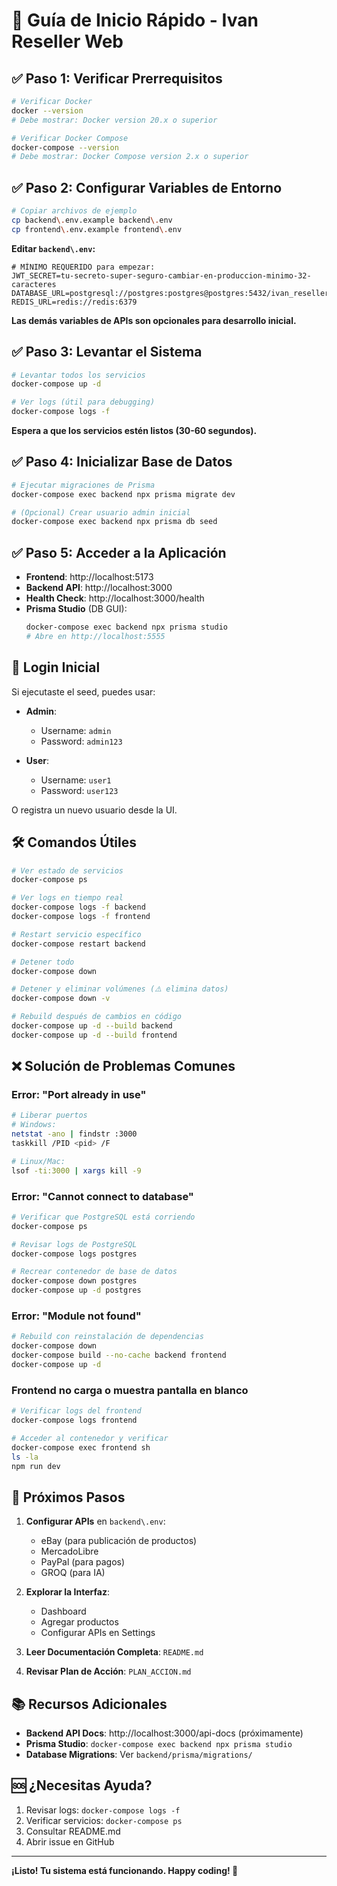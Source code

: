 # 🚀 Guía de Inicio Rápido - Ivan Reseller Web

## ✅ Paso 1: Verificar Prerrequisitos

```bash
# Verificar Docker
docker --version
# Debe mostrar: Docker version 20.x o superior

# Verificar Docker Compose
docker-compose --version
# Debe mostrar: Docker Compose version 2.x o superior
```

## ✅ Paso 2: Configurar Variables de Entorno

```bash
# Copiar archivos de ejemplo
cp backend\.env.example backend\.env
cp frontend\.env.example frontend\.env
```

**Editar `backend\.env`:**

```env
# MÍNIMO REQUERIDO para empezar:
JWT_SECRET=tu-secreto-super-seguro-cambiar-en-produccion-minimo-32-caracteres
DATABASE_URL=postgresql://postgres:postgres@postgres:5432/ivan_reseller
REDIS_URL=redis://redis:6379
```

**Las demás variables de APIs son opcionales para desarrollo inicial.**

## ✅ Paso 3: Levantar el Sistema

```bash
# Levantar todos los servicios
docker-compose up -d

# Ver logs (útil para debugging)
docker-compose logs -f
```

**Espera a que los servicios estén listos (30-60 segundos).**

## ✅ Paso 4: Inicializar Base de Datos

```bash
# Ejecutar migraciones de Prisma
docker-compose exec backend npx prisma migrate dev

# (Opcional) Crear usuario admin inicial
docker-compose exec backend npx prisma db seed
```

## ✅ Paso 5: Acceder a la Aplicación

- **Frontend**: http://localhost:5173
- **Backend API**: http://localhost:3000
- **Health Check**: http://localhost:3000/health
- **Prisma Studio** (DB GUI): 
  ```bash
  docker-compose exec backend npx prisma studio
  # Abre en http://localhost:5555
  ```

## 🔐 Login Inicial

Si ejecutaste el seed, puedes usar:

- **Admin**:
  - Username: `admin`
  - Password: `admin123`

- **User**:
  - Username: `user1`
  - Password: `user123`

O registra un nuevo usuario desde la UI.

## 🛠️ Comandos Útiles

```bash
# Ver estado de servicios
docker-compose ps

# Ver logs en tiempo real
docker-compose logs -f backend
docker-compose logs -f frontend

# Restart servicio específico
docker-compose restart backend

# Detener todo
docker-compose down

# Detener y eliminar volúmenes (⚠️ elimina datos)
docker-compose down -v

# Rebuild después de cambios en código
docker-compose up -d --build backend
docker-compose up -d --build frontend
```

## ❌ Solución de Problemas Comunes

### Error: "Port already in use"

```bash
# Liberar puertos
# Windows:
netstat -ano | findstr :3000
taskkill /PID <pid> /F

# Linux/Mac:
lsof -ti:3000 | xargs kill -9
```

### Error: "Cannot connect to database"

```bash
# Verificar que PostgreSQL está corriendo
docker-compose ps

# Revisar logs de PostgreSQL
docker-compose logs postgres

# Recrear contenedor de base de datos
docker-compose down postgres
docker-compose up -d postgres
```

### Error: "Module not found"

```bash
# Rebuild con reinstalación de dependencias
docker-compose down
docker-compose build --no-cache backend frontend
docker-compose up -d
```

### Frontend no carga o muestra pantalla en blanco

```bash
# Verificar logs del frontend
docker-compose logs frontend

# Acceder al contenedor y verificar
docker-compose exec frontend sh
ls -la
npm run dev
```

## 🎯 Próximos Pasos

1. **Configurar APIs** en `backend\.env`:
   - eBay (para publicación de productos)
   - MercadoLibre
   - PayPal (para pagos)
   - GROQ (para IA)

2. **Explorar la Interfaz**:
   - Dashboard
   - Agregar productos
   - Configurar APIs en Settings

3. **Leer Documentación Completa**: `README.md`

4. **Revisar Plan de Acción**: `PLAN_ACCION.md`

## 📚 Recursos Adicionales

- **Backend API Docs**: http://localhost:3000/api-docs (próximamente)
- **Prisma Studio**: `docker-compose exec backend npx prisma studio`
- **Database Migrations**: Ver `backend/prisma/migrations/`

## 🆘 ¿Necesitas Ayuda?

1. Revisar logs: `docker-compose logs -f`
2. Verificar servicios: `docker-compose ps`
3. Consultar README.md
4. Abrir issue en GitHub

---

**¡Listo! Tu sistema está funcionando. Happy coding! 🎉**
